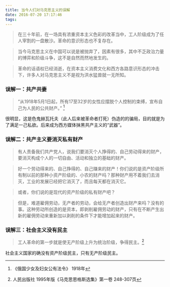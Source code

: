 ```yaml
---
title: 当今人们对马克思主义的误解
date: 2016-07-20 17:17:46
tags: 
---
```


>在三十年前，在一场具有浓重资本主义色彩的改革当中，工人阶级成为了任人宰割的一盘散沙。革命的意识形态也不复存在。

>当今马克思主义在中国可以说是被抛弃了，因素有很多，其中不乏政治力量的博弈和阶级斗争，这不是自然而然地发生的。

>革命的话语权已经消逝，在资本主义消费文化和西方各路意识形态的冲击下，许多人对马克思主义不是视为洪水猛兽就一无所知。

### 误解一：共产共妻

>“从1918年5月1日起，所有17至32岁的女性应摆脱个人控制的束缚，宣布自己为人民的公共财产。” [^1]

很明显，这是色鬼赫瓦托夫（此人后来被革命者打死）伪造的的骗局，目的就是为了满足一己私欲。后来成为西方媒体抹黑共产主义的“武器”。

### 误解二：共产主义要消灭私有财产

>有人责备我们共产党人，说我们要消灭个人挣得的、自己劳动得来的财产，要消灭构成个人的一切自由、活动和独立的基础的财产。

>好一个劳动得来的、自己挣得的、自己赚来的财产！你们说的是资产阶级所有制以前的那种小资产阶级的、小农的财产吗？那种财产用不着我们去消灭，工业的发展已经把它消灭了，而且每天都在消灭它。

>或者，你们说的是现代的资产阶级的私有财产吧？

>但是，难道雇佣劳动，无产者的劳动，会给无产者创造出财产来吗？没有的事。这种劳动所创造的是资本，即剥削雇佣劳动的财产，只有在不断产生出新的雇佣劳动来重新加以剥削的条件下才能增加起来的财产。

### 误解三：社会主义没有民主

>工人革命的第一步就是使无产阶级上升为统治阶级，争得民主。[^3]

社会主义国家的确没有资产阶级民主，只有无产阶级民主。

[^1]: 《俄国少女及妇女公有法令》 1918年

[^2]: 人民出版社 1995年版《马克思恩格斯选集》第一卷 248-307页

[^3]: 人民出版社 1995年版《马克思恩格斯选集》第一卷 248-307页
